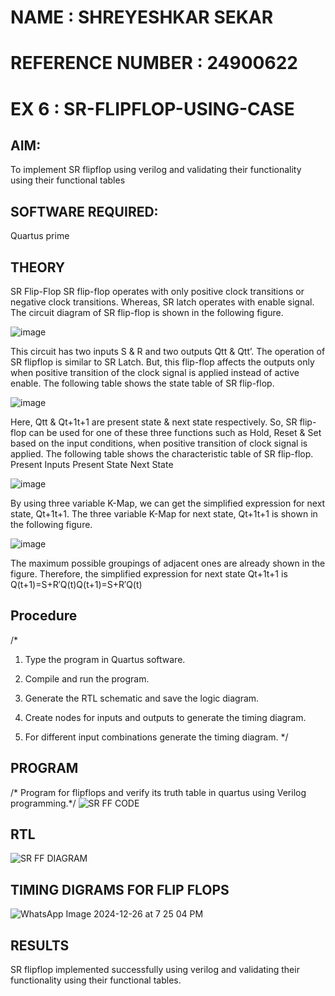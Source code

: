 # NAME : SHREYESHKAR SEKAR 
# REFERENCE NUMBER : 24900622


# EX 6 : SR-FLIPFLOP-USING-CASE

## AIM:

To implement  SR flipflop using verilog and validating their functionality using their functional tables

## SOFTWARE REQUIRED:

Quartus prime

## THEORY

SR Flip-Flop SR flip-flop operates with only positive clock transitions or negative clock transitions. Whereas, SR latch operates with enable signal. The circuit diagram of SR flip-flop is shown in the following figure.

![image](https://github.com/naavaneetha/SR-FLIPFLOP-USING-CASE/assets/154305477/0f710028-ad52-4d3e-9276-8714cf023a25)

 
This circuit has two inputs S & R and two outputs Qtt & Qtt’. The operation of SR flipflop is similar to SR Latch. But, this flip-flop affects the outputs only when positive transition of the clock signal is applied instead of active enable. The following table shows the state table of SR flip-flop.

![image](https://github.com/naavaneetha/SR-FLIPFLOP-USING-CASE/assets/154305477/dabfc4f4-87e3-4cbc-9472-f89ee1b5ed30)

 
Here, Qtt & Qt+1t+1 are present state & next state respectively. So, SR flip-flop can be used for one of these three functions such as Hold, Reset & Set based on the input conditions, when positive transition of clock signal is applied. The following table shows the characteristic table of SR flip-flop. Present Inputs Present State Next State

![image](https://github.com/naavaneetha/SR-FLIPFLOP-USING-CASE/assets/154305477/dd90d16c-aec5-4290-a586-e2346b1e9eb5)

 
By using three variable K-Map, we can get the simplified expression for next state, Qt+1t+1. The three variable K-Map for next state, Qt+1t+1 is shown in the following figure.

![image](https://github.com/naavaneetha/SR-FLIPFLOP-USING-CASE/assets/154305477/473efad6-d70b-4ca7-aeb7-898bbfca319f)

 
The maximum possible groupings of adjacent ones are already shown in the figure. Therefore, the simplified expression for next state Qt+1t+1 is Q(t+1)=S+R′Q(t)Q(t+1)=S+R′Q(t)

## Procedure

/* 
1.	Type the program in Quartus software.

2.	Compile and run the program.

3.	Generate the RTL schematic and save the logic diagram.

4.	Create nodes for inputs and outputs to generate the timing diagram.

5.	For different input combinations generate the timing diagram. 
*/

## PROGRAM

/* Program for flipflops and verify its truth table in quartus using Verilog programming.*/
![SR FF CODE](https://github.com/user-attachments/assets/d7787da1-ab80-4943-9a5b-8580e8594172)



## RTL

![SR FF DIAGRAM](https://github.com/user-attachments/assets/5bcefc71-8d38-4564-bacd-d2bd77e2e9db)





## TIMING DIGRAMS FOR FLIP FLOPS

![WhatsApp Image 2024-12-26 at 7 25 04 PM](https://github.com/user-attachments/assets/2647008b-0335-4e22-8fd9-6f5ae6695a6d)




## RESULTS

SR flipflop implemented successfully using verilog and validating their functionality using their functional tables.


